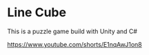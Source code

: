 # Line Cube

This is a puzzle game build with Unity and C#   

https://www.youtube.com/shorts/E1nqAwJ1on8
